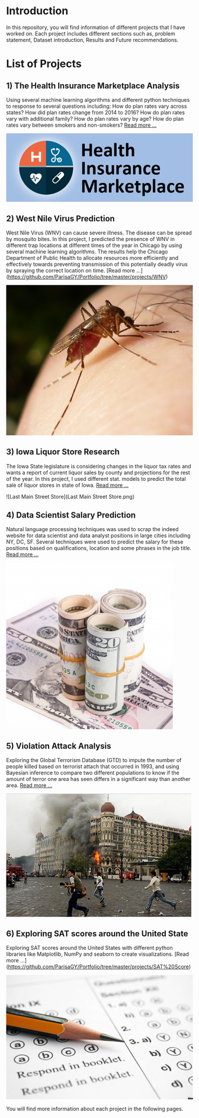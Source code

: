 

# Introduction

In this repository, you will find information of different projects that I have worked on. Each project includes different sections such as, problem statement, Dataset introduction, Results and Future recommendations.

# List of Projects

## 1) The Health Insurance Marketplace Analysis

Using several machine learning algorithms and different python techniques to response to several questions including: How do plan rates vary across states? How did plan rates change from 2014 to 2016? How do plan rates vary with additional family? How do plan rates vary by age? How do plan rates vary between smokers and non-smokers? [Read more ...](https://github.com/ParisaGY/Portfolio/tree/master/projects/Health-insurance) 

![health-insurance-marketplace](health-insurance-marketplace.png) 

## 2) West Nile Virus Prediction

West Nile Virus (WNV) can cause severe illness. The disease can be spread by mosquito bites. In this project, I predicted the presence of WNV in different trap locations at different times of the year in Chicago by using several machine learning algorithms. The results help the Chicago Department of Public Health to allocate resources more efficiently and effectively towards preventing transmission of this potentially deadly virus by spraying the correct location on time. [Read more ...] (https://github.com/ParisaGY/Portfolio/tree/master/projects/WNV)

![Mosquito-bloodfed-P7310068](WNV.png) 

## 3) Iowa Liquor Store Research

The Iowa State legislature is considering changes in the liquor tax rates and wants a report of current liquor sales by county and projections for the rest of the year. In this project, I used different stat. models to predict the total sale of liquor stores in state of Iowa. [Read more ...](https://github.com/ParisaGY/Portfolio/tree/master/projects/Iowa%20liquor%20store)

![Last Main Street Store](Last Main Street Store.png)

## 4) Data Scientist Salary Prediction

Natural language processing techniques was used to scrap the indeed website for data scientist and data analyst positions in large cities including NY, DC, SF. Several techniques were used to predict the salary for these positions based on qualifications, location and some phrases in the job title. [Read more ...](https://github.com/ParisaGY/Portfolio/tree/master/projects/NLP)

![Salary-money](Salary.png)

## 5) Violation Attack Analysis

Exploring the Global Terrorism Database (GTD) to impute the number of people killed based on terrorist attach that occurred in 1993, and using Bayesian inference to compare two different populations to know if the amount of terror one area has seen differs in a significant way than another area. [Read more ...](https://github.com/ParisaGY/Portfolio/tree/master/projects/Violation%20attack)

![2008-Mumbai-Attack](2008-Mumbai-Attack.png)

## 6) Exploring SAT scores around the United State

Exploring SAT scores around the United States with different python libraries like Matplotlib, NumPy and seaborn to create visualizations. [Read more ...] (https://github.com/ParisaGY/Portfolio/tree/master/projects/SAT%20Score)

![sat-scores](sat-scores.png)

You will find more information about each project in the following pages.














